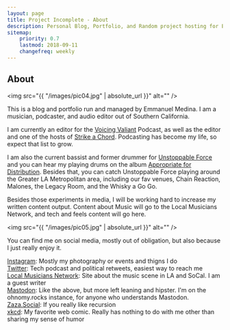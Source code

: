 ```yaml
---
layout: page
title: Project Incomplete - About
description: Personal Blog, Portfolio, and Random project hosting for Emmanuel Medina
sitemap:
    priority: 0.7
    lastmod: 2018-09-11
    changefreq: weekly
---
```

## About

<span class="image left"><img src="{{ "/images/pic04.jpg" | absolute_url }}" alt="" /></span>

This is a blog and portfolio run and managed by Emmanuel Medina. I am a musician, podcaster, and audio editor out of Southern California.

I am currently an editor for the [Voicing Valiant](anchor.fm/voicingvaliant) Podcast, as well as the editor and one of the hosts of [Strike a Chord](https://localmusicnet.wordpress.com/strike-a-chord/). Podcasting has become my life, so expect that list to grow.

I am also the current bassist and former drummer for [Unstoppable Force](unstoppableforce.band) and you can hear my playing drums on the album [Appropriate for Distribution](https://open.spotify.com/album/5XHoS0RDHw5M5Bl8pMIZ07?si=JZvXcc3URuKIJ7dSWK_7qg). Besides that, you can catch Unstoppable Force playing around the Greater LA Metropolitan area, including our fav venues, Chain Reaction, Malones, the Legacy Room, and the Whisky a Go Go.



<!---### Content is Imortant--->
<div class="box">
  <p>
  Besides those experiments in media, I will be working hard to increase my written content output. Content about Music will go to the Local Musicians Network, and tech and feels content will go here. 
  </p>
</div>

<span class="image left"><img src="{{ "/images/pic05.jpg" | absolute_url }}" alt="" /></span>

You can find me on social media, mostly out of obligation, but also because I just really enjoy it. 

[Instagram](https://www.instagram.com/zazathebassist/): Mostly my photography or events and thigns I do
<br>
[Twitter](https://twitter.com/zazathebassist): Tech podcast and political retweets, easiest way to reach me
<br>
[Local Musicians Network](https://localmusicnet.wordpress.com/): Site about the music scene in LA and SoCal. I am a guest writer
<br>
[Mastodon](https://ohnomy.rocks/@zaza): Like the above, but more left leaning and hipster. I'm on the ohnomy.rocks instance, for anyone who understands Mastodon.
<br>
[Zaza.Social](http://zaza.social): If you really like recursion
<br>
[xkcd](): My favorite web comic. Really has nothing to do with me other than sharing my sense of humor